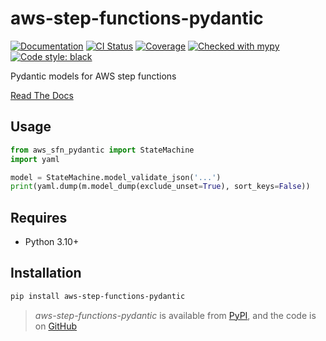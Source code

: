 # aws-step-functions-pydantic

[![Documentation](https://readthedocs.org/projects/aws-step-functions-pydantic/badge/?version=latest)](https://aws-step-functions-pydantic.readthedocs.io/en/latest/)
[![CI Status](https://github.com/lmmx/aws-step-functions-pydantic/actions/workflows/master.yml/badge.svg)](https://github.com/lmmx/aws-step-functions-pydantic/actions/workflows/master.yml)
[![Coverage](https://codecov.io/gh/lmmx/aws-step-functions-pydantic/branch/master/graph/badge.svg)](https://codecov.io/github/lmmx/aws-step-functions-pydantic)
[![Checked with mypy](http://www.mypy-lang.org/static/mypy_badge.svg)](http://mypy-lang.org)
[![Code style: black](https://img.shields.io/badge/code%20style-black-000000.svg)](https://github.com/psf/black)

Pydantic models for AWS step functions

[Read The Docs](https://aws-step-functions-pydantic.readthedocs.io/en/latest/)

## Usage

```py
from aws_sfn_pydantic import StateMachine
import yaml

model = StateMachine.model_validate_json('...')
print(yaml.dump(m.model_dump(exclude_unset=True), sort_keys=False))
```

## Requires

- Python 3.10+

## Installation

```sh
pip install aws-step-functions-pydantic
```

> _aws-step-functions-pydantic_ is available from [PyPI](https://pypi.org/project/aws-step-functions-pydantic), and
> the code is on [GitHub](https://github.com/lmmx/aws-step-functions-pydantic)

